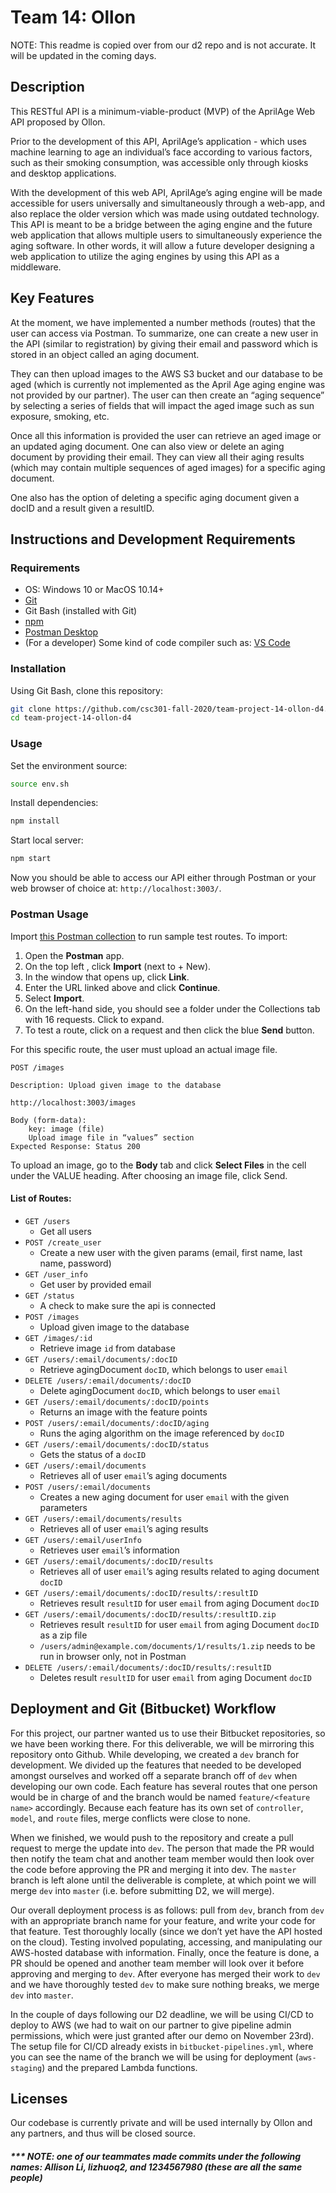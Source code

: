 # Team 14: Ollon

NOTE: This readme is copied over from our d2 repo and is not accurate. It will be updated in the coming days.

## Description

This RESTful API is a minimum-viable-product (MVP) of the AprilAge Web API proposed by Ollon. 

Prior to the development of this API, AprilAge’s application - which uses machine learning to age an individual’s face according to various factors, such as their smoking consumption, was accessible only through kiosks and desktop applications. 

With the development of this web API, AprilAge’s aging engine will be made accessible for users universally and simultaneously through a web-app, and also replace the older version which was made using outdated technology. This API is meant to be a bridge between the aging engine and the future web application that allows multiple users to simultaneously experience the aging software. In other words, it will allow a future developer designing a web application to utilize the aging engines by using this API as a middleware.

## Key Features

At the moment, we have implemented a number methods (routes) that the user can access via Postman. To summarize, one can create a new user in the API (similar to registration) by giving their email and password which is stored in an object called an aging document. 

They can then upload images to the AWS S3 bucket and our database to be aged (which is currently not implemented as the April Age aging engine was not provided by our partner). The user can then create an “aging sequence” by selecting a series of fields that will impact the aged image such as sun exposure, smoking, etc. 

Once all this information is provided the user can retrieve an aged image or an updated aging document. One can also view or delete an aging document by providing their email. They can view all their aging results (which may contain multiple sequences of aged images) for a specific aging document.

One also has the option of deleting a specific aging document given a docID and a result given a resultID.

## Instructions and Development Requirements
### Requirements
- OS: Windows 10 or MacOS 10.14+
- [Git](https://git-scm.com/downloads)
- Git Bash (installed with Git)
- [npm](https://www.npmjs.com/)
- [Postman Desktop](https://www.postman.com/)
- (For a developer) Some kind of code compiler such as: [VS Code](https://code.visualstudio.com)
 
### Installation
Using Git Bash, clone this repository:
```bash
git clone https://github.com/csc301-fall-2020/team-project-14-ollon-d4.git
cd team-project-14-ollon-d4
```
 
### Usage
Set the environment source:
```bash
source env.sh
```
Install dependencies:
```bash
npm install
```
 
Start local server:
```bash
npm start
```
Now you should be able to access our API either through Postman or your web browser of choice at: `http://localhost:3003/`.

### Postman Usage
Import [this Postman collection](https://www.getpostman.com/collections/36785b0c89b9f105ad65) to run sample test routes. To import:

1. Open the **Postman** app.
2. On the top left , click **Import** (next to + New).
3. In the window that opens up, click **Link**.
4. Enter the URL linked above and click **Continue**.
5. Select **Import**.
6. On the left-hand side, you should see a folder under the Collections tab with 16 requests. Click to expand.
7. To test a route, click on a request and then click the blue **Send** button.

For this specific route, the user must upload an actual image file.
```
POST /images
 
Description: Upload given image to the database
 
http://localhost:3003/images
 
Body (form-data):
    key: image (file)
    Upload image file in “values” section
Expected Response: Status 200
```

To upload an image, go to the **Body** tab and click **Select Files** in the cell under the VALUE heading. After choosing an image file, click Send.
 
#### List of Routes:
 
 
- `GET /users`
  - Get all users
- `POST /create_user`
  - Create a new user with the given params (email, first name, last name, password)
- `GET /user_info`
  - Get user by provided email 
- `GET /status`
  - A check to make sure the api is connected
- `POST /images`
  - Upload given image to the database
- `GET /images/:id`
  - Retrieve image `id` from database 
- `GET /users/:email/documents/:docID`
  - Retrieve agingDocument `docID`, which belongs to user `email`
- `DELETE /users/:email/documents/:docID`
  - Delete agingDocument `docID`, which belongs to user `email`
- `GET /users/:email/documents/:docID/points`
  - Returns an image with the feature points 
- `POST /users/:email/documents/:docID/aging`
  - Runs the aging algorithm on the image referenced by `docID`
- `GET /users/:email/documents/:docID/status`
  - Gets the status of a `docID`
- `GET /users/:email/documents`
  - Retrieves all of user `email`’s aging documents
- `POST /users/:email/documents`
  - Creates a new aging document for user `email` with the given parameters 
- `GET /users/:email/documents/results`
  - Retrieves all of user `email`’s aging results 
- `GET /users/:email/userInfo`
  - Retrieves user `email`’s information
- `GET /users/:email/documents/:docID/results`
  - Retrieves all of user `email`’s aging results related to aging document `docID`
- `GET /users/:email/documents/:docID/results/:resultID`
  - Retrieves result `resultID` for user `email` from aging Document `docID`
- `GET /users/:email/documents/:docID/results/:resultID.zip`
  - Retrieves result `resultID` for user `email` from aging Document `docID` as a zip file
  - `/users/admin@example.com/documents/1/results/1.zip` needs to be run in browser only, not in Postman
- `DELETE /users/:email/documents/:docID/results/:resultID`
  - Deletes result `resultID` for user `email` from aging Document `docID`

## Deployment and Git (Bitbucket) Workflow

For this project, our partner wanted us to use their Bitbucket repositories, so we have been working there. For this deliverable, we will be mirroring this repository onto Github. While developing, we created a `dev` branch for development. We divided up the features that needed to be developed amongst ourselves and worked off a separate branch off of `dev` when developing our own code. Each feature has several routes that one person would be in charge of and the branch would be named `feature/<feature name>` accordingly. Because each feature has its own set of `controller`, `model`, and `route` files, merge conflicts were close to none. 

When we finished, we would push to the repository and create a pull request to merge the update into `dev`. The person that made the PR would then notify the team chat and another team member would then look over the code before approving the PR and merging it into dev. The `master` branch is left alone until the deliverable is complete, at which point we will merge `dev` into `master` (i.e. before submitting D2, we will merge).

Our overall deployment process is as follows: pull from `dev`, branch from `dev` with an appropriate branch name for your feature, and write your code for that feature. Test thoroughly locally (since we don’t yet have the API hosted on the cloud). Testing involved populating, accessing, and manipulating our AWS-hosted database with information. Finally, once the feature is done, a PR should be opened and another team member will look over it before approving and merging to `dev`. After everyone has merged their work to `dev` and we have thoroughly tested `dev` to make sure nothing breaks, we merge `dev` into `master`.  

In the couple of days following our D2 deadline, we will be using CI/CD to deploy to AWS (we had to wait on our partner to give pipeline admin permissions, which were just granted after our demo on November 23rd). The setup file for CI/CD already exists in `bitbucket-pipelines.yml`, where you can see the name of the branch we will be using for deployment (`aws-staging`) and the prepared Lambda functions. 

## Licenses

Our codebase is currently private and will be used internally by Ollon and any partners, and thus will be closed source.

##### *** NOTE: one of our teammates made commits under the following names: Allison Li, lizhuoq2, and 1234567980 (these are all the same people)
